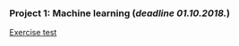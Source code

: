 ### Project 1: Machine learning (*deadline 01.10.2018.*)
[Exercise test](https://compphysics.github.io/MachineLearning/doc/Projects/2018/Project1/html/Project1-bs.html)